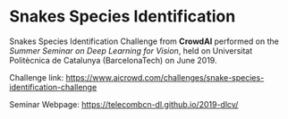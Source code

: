 # Snakes Species Identification
Snakes Species Identification Challenge from **CrowdAI** performed on the *Summer Seminar on Deep Learning for Vision*, held on Universitat Politècnica de Catalunya (BarcelonaTech) on June 2019.

Challenge link: https://www.aicrowd.com/challenges/snake-species-identification-challenge

Seminar Webpage: https://telecombcn-dl.github.io/2019-dlcv/
